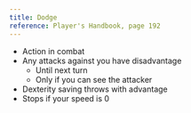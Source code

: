 ```yaml
---
title: Dodge
reference: Player's Handbook, page 192
---
```


- Action in combat
- Any attacks against you have disadvantage
  - Until next turn
  - Only if you can see the attacker
- Dexterity saving throws with advantage
- Stops if your speed is 0
